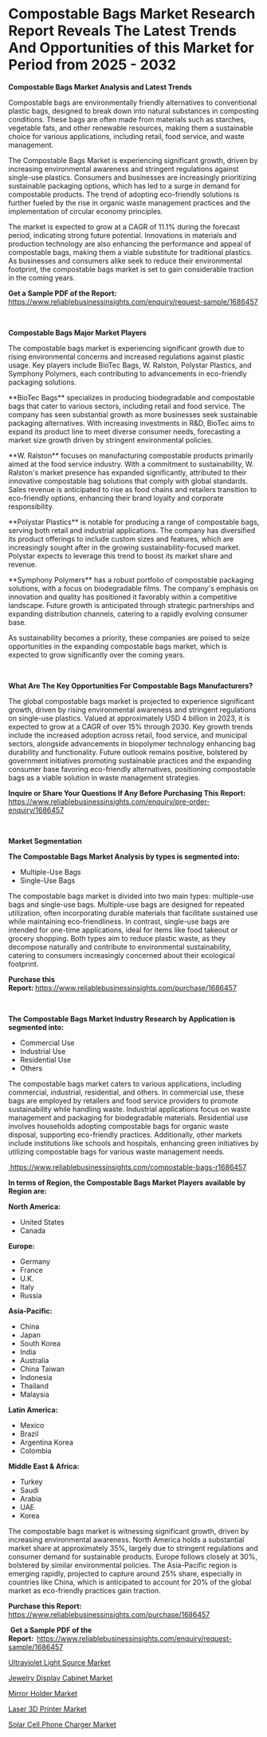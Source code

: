 <p><h1>Compostable Bags Market Research Report Reveals The Latest Trends And Opportunities of this Market for Period from 2025 - 2032</h1></p><p><strong>Compostable Bags Market Analysis and Latest Trends</strong></p>
<p><p>Compostable bags are environmentally friendly alternatives to conventional plastic bags, designed to break down into natural substances in composting conditions. These bags are often made from materials such as starches, vegetable fats, and other renewable resources, making them a sustainable choice for various applications, including retail, food service, and waste management. </p><p>The Compostable Bags Market is experiencing significant growth, driven by increasing environmental awareness and stringent regulations against single-use plastics. Consumers and businesses are increasingly prioritizing sustainable packaging options, which has led to a surge in demand for compostable products. The trend of adopting eco-friendly solutions is further fueled by the rise in organic waste management practices and the implementation of circular economy principles.</p><p>The market is expected to grow at a CAGR of 11.1% during the forecast period, indicating strong future potential. Innovations in materials and production technology are also enhancing the performance and appeal of compostable bags, making them a viable substitute for traditional plastics. As businesses and consumers alike seek to reduce their environmental footprint, the compostable bags market is set to gain considerable traction in the coming years.</p></p>
<p><strong>Get a Sample PDF of the Report:&nbsp;</strong> <a href="https://www.reliablebusinessinsights.com/enquiry/request-sample/1686457?utm_campaign=1106&utm_medium=2&utm_source=Github&utm_content=ia&utm_term=05042025&utm_id=compostable-bags">https://www.reliablebusinessinsights.com/enquiry/request-sample/1686457</a></p>
<p>&nbsp;</p>
<p><strong>Compostable Bags Major Market Players</strong></p>
<p><p>The compostable bags market is experiencing significant growth due to rising environmental concerns and increased regulations against plastic usage. Key players include BioTec Bags, W. Ralston, Polystar Plastics, and Symphony Polymers, each contributing to advancements in eco-friendly packaging solutions.</p><p>**BioTec Bags** specializes in producing biodegradable and compostable bags that cater to various sectors, including retail and food service. The company has seen substantial growth as more businesses seek sustainable packaging alternatives. With increasing investments in R&D, BioTec aims to expand its product line to meet diverse consumer needs, forecasting a market size growth driven by stringent environmental policies.</p><p>**W. Ralston** focuses on manufacturing compostable products primarily aimed at the food service industry. With a commitment to sustainability, W. Ralston's market presence has expanded significantly, attributed to their innovative compostable bag solutions that comply with global standards. Sales revenue is anticipated to rise as food chains and retailers transition to eco-friendly options, enhancing their brand loyalty and corporate responsibility.</p><p>**Polystar Plastics** is notable for producing a range of compostable bags, serving both retail and industrial applications. The company has diversified its product offerings to include custom sizes and features, which are increasingly sought after in the growing sustainability-focused market. Polystar expects to leverage this trend to boost its market share and revenue.</p><p>**Symphony Polymers** has a robust portfolio of compostable packaging solutions, with a focus on biodegradable films. The company's emphasis on innovation and quality has positioned it favorably within a competitive landscape. Future growth is anticipated through strategic partnerships and expanding distribution channels, catering to a rapidly evolving consumer base.</p><p>As sustainability becomes a priority, these companies are poised to seize opportunities in the expanding compostable bags market, which is expected to grow significantly over the coming years.</p></p>
<p>&nbsp;</p>
<p><strong>What Are The Key Opportunities For Compostable Bags Manufacturers?</strong></p>
<p><p>The global compostable bags market is projected to experience significant growth, driven by rising environmental awareness and stringent regulations on single-use plastics. Valued at approximately USD 4 billion in 2023, it is expected to grow at a CAGR of over 15% through 2030. Key growth trends include the increased adoption across retail, food service, and municipal sectors, alongside advancements in biopolymer technology enhancing bag durability and functionality. Future outlook remains positive, bolstered by government initiatives promoting sustainable practices and the expanding consumer base favoring eco-friendly alternatives, positioning compostable bags as a viable solution in waste management strategies.</p></p>
<p><strong>Inquire or Share Your Questions If Any Before Purchasing This Report:</strong> <a href="https://www.reliablebusinessinsights.com/enquiry/pre-order-enquiry/1686457?utm_campaign=1106&utm_medium=2&utm_source=Github&utm_content=ia&utm_term=05042025&utm_id=compostable-bags">https://www.reliablebusinessinsights.com/enquiry/pre-order-enquiry/1686457</a></p>
<p>&nbsp;</p>
<p><strong>Market Segmentation</strong></p>
<p><strong>The Compostable Bags Market Analysis by types is segmented into:</strong></p>
<p><ul><li>Multiple-Use Bags</li><li>Single-Use Bags</li></ul></p>
<p><p>The compostable bags market is divided into two main types: multiple-use bags and single-use bags. Multiple-use bags are designed for repeated utilization, often incorporating durable materials that facilitate sustained use while maintaining eco-friendliness. In contrast, single-use bags are intended for one-time applications, ideal for items like food takeout or grocery shopping. Both types aim to reduce plastic waste, as they decompose naturally and contribute to environmental sustainability, catering to consumers increasingly concerned about their ecological footprint.</p></p>
<p><strong>Purchase this Report:&nbsp;</strong><a href="https://www.reliablebusinessinsights.com/purchase/1686457?utm_campaign=1106&utm_medium=2&utm_source=Github&utm_content=ia&utm_term=05042025&utm_id=compostable-bags">https://www.reliablebusinessinsights.com/purchase/1686457</a></p>
<p>&nbsp;</p>
<p><strong>The Compostable Bags Market Industry Research by Application is segmented into:</strong></p>
<p><ul><li>Commercial Use</li><li>Industrial Use</li><li>Residential Use</li><li>Others</li></ul></p>
<p><p>The compostable bags market caters to various applications, including commercial, industrial, residential, and others. In commercial use, these bags are employed by retailers and food service providers to promote sustainability while handling waste. Industrial applications focus on waste management and packaging for biodegradable materials. Residential use involves households adopting compostable bags for organic waste disposal, supporting eco-friendly practices. Additionally, other markets include institutions like schools and hospitals, enhancing green initiatives by utilizing compostable bags for various waste management needs.</p></p>
<p><a href="https://www.reliablebusinessinsights.com/compostable-bags-r1686457?utm_campaign=1106&utm_medium=2&utm_source=Github&utm_content=ia&utm_term=05042025&utm_id=compostable-bags">&nbsp;https://www.reliablebusinessinsights.com/compostable-bags-r1686457</a></p>
<p><strong>In terms of Region, the Compostable Bags Market Players available by Region are:</strong></p>
<p>
    <p> <strong> North America: </strong>
        <ul>
            <li>United States</li>
            <li>Canada</li>
        </ul>
        </p> 
    <p> <strong> Europe: </strong>
        <ul>
            <li>Germany</li>
            <li>France</li>
            <li>U.K.</li>
            <li>Italy</li>
            <li>Russia</li>
        </ul>
        </p> 
    <p> <strong> Asia-Pacific: </strong>
        <ul>
            <li>China</li>
            <li>Japan</li>
            <li>South Korea</li>
            <li>India</li>
            <li>Australia</li>
            <li>China Taiwan</li>
            <li>Indonesia</li>
            <li>Thailand</li>
            <li>Malaysia</li>
        </ul>
        </p> 
    <p> <strong> Latin America: </strong>
        <ul>
            <li>Mexico</li>
            <li>Brazil</li>
            <li>Argentina Korea</li>
            <li>Colombia</li>
        </ul>
        </p> 
    <p> <strong> Middle East & Africa: </strong>
        <ul>
            <li>Turkey</li>
            <li>Saudi</li>
            <li>Arabia</li>
            <li>UAE</li>
            <li>Korea</li>
        </ul>
    </p>
    </p>
<p><p>The compostable bags market is witnessing significant growth, driven by increasing environmental awareness. North America holds a substantial market share at approximately 35%, largely due to stringent regulations and consumer demand for sustainable products. Europe follows closely at 30%, bolstered by similar environmental policies. The Asia-Pacific region is emerging rapidly, projected to capture around 25% share, especially in countries like China, which is anticipated to account for 20% of the global market as eco-friendly practices gain traction.</p></p>
<p><strong>Purchase this Report: </strong><a href="https://www.reliablebusinessinsights.com/purchase/1686457?utm_campaign=1106&utm_medium=2&utm_source=Github&utm_content=ia&utm_term=05042025&utm_id=compostable-bags">https://www.reliablebusinessinsights.com/purchase/1686457</a></p>
<p>&nbsp;<strong>Get a Sample PDF of the Report:&nbsp;&nbsp;</strong><a href="https://www.reliablebusinessinsights.com/enquiry/request-sample/1686457?utm_campaign=1106&utm_medium=2&utm_source=Github&utm_content=ia&utm_term=05042025&utm_id=compostable-bags">https://www.reliablebusinessinsights.com/enquiry/request-sample/1686457</a></p>
<p><strong></strong></p>
<p><p><a href="https://github.com/berkemiars2j/Market-Research-Report-List-1/blob/main/ultraviolet-light-source-market.md?utm_campaign=1106&utm_medium=2&utm_source=Github&utm_content=ia&utm_term=05042025&utm_id=compostable-bags">Ultraviolet Light Source Market</a></p><p><a href="https://github.com/zymerivarrik6/Market-Research-Report-List-1/blob/main/jewelry-display-cabinet-market.md?utm_campaign=1106&utm_medium=2&utm_source=Github&utm_content=ia&utm_term=05042025&utm_id=compostable-bags">Jewelry Display Cabinet Market</a></p><p><a href="https://github.com/variothonia/Market-Research-Report-List-1/blob/main/mirror-holder-market.md?utm_campaign=1106&utm_medium=2&utm_source=Github&utm_content=ia&utm_term=05042025&utm_id=compostable-bags">Mirror Holder Market</a></p><p><a href="https://github.com/kaforarvero/Market-Research-Report-List-1/blob/main/laser-3d-printer-market.md?utm_campaign=1106&utm_medium=2&utm_source=Github&utm_content=ia&utm_term=05042025&utm_id=compostable-bags">Laser 3D Printer Market</a></p><p><a href="https://github.com/djihencygnel74/Market-Research-Report-List-1/blob/main/solar-cell-phone-charger-market.md?utm_campaign=1106&utm_medium=2&utm_source=Github&utm_content=ia&utm_term=05042025&utm_id=compostable-bags">Solar Cell Phone Charger Market</a></p></p>